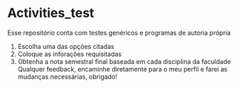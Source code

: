 # Activities_test
Esse repositório conta com testes genéricos e programas de autoria própria

1. Escolha uma das opções citadas
2. Coloque as inforações requisitadas
3. Obtenha a nota semestral final baseada em cada disciplina da faculdade
Qualquer feedback, encaminhe diretamente para o meu perfil e farei as mudanças necessárias, obrigado!

